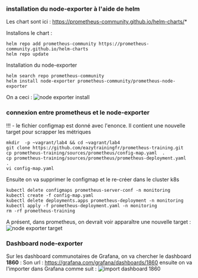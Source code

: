 ### installation du node-exporter à l'aide de helm
Les chart sont ici :  https://prometheus-community.github.io/helm-charts/*

Installons le chart : 
```
helm repo add prometheus-community https://prometheus-community.github.io/helm-charts
helm repo update
```

Installation du node-exporter
```
helm search repo prometheus-community
helm install node-exporter prometheus-community/prometheus-node-exporter
```

On a ceci : 
![node exporter  install](images/node-exporter_install.PNG)

### connexion entre prometheus et le node-exporter
!!! - le fichier configmap est donné avec l'enonce. Il contient une nouvelle target pour scrapper les métriques 
```
mkdir  -p ~vagrant/lab4 && cd ~vagrant/lab4
git clone https://github.com/eazytrainingfr/prometheus-training.git
cp prometheus-training/sources/prometheus/config-map.yaml  .
cp prometheus-training/sources/prometheus/prometheus-deployment.yaml  .
vi config-map.yaml
```

Ensuite on va supprimer le configmap et le re-créer dans le cluster k8s
```
kubectl delete configmaps prometheus-server-conf -n monitoring
kubectl create -f config-map.yaml
kubectl delete deployments.apps prometheus-deployment -n monitoring
kubectl apply -f prometheus-deployment.yaml -n monitoring
rm -rf prometheus-training
```

A présent, dans prometheus, on devrait voir apparaître une nouvelle target : 
![node exporter target](images/node-exporter-target.PNG)

### Dashboard node-exporter
Sur les dashboard communotaires de Grafana, on va chercher le dashboard **1860** :
Son url :  https://grafana.com/grafana/dashboards/1860
ensuite on va l'importer dans Grafana comme suit : 
![import dashboard 1860](images/import_dashbord_1860.png)
